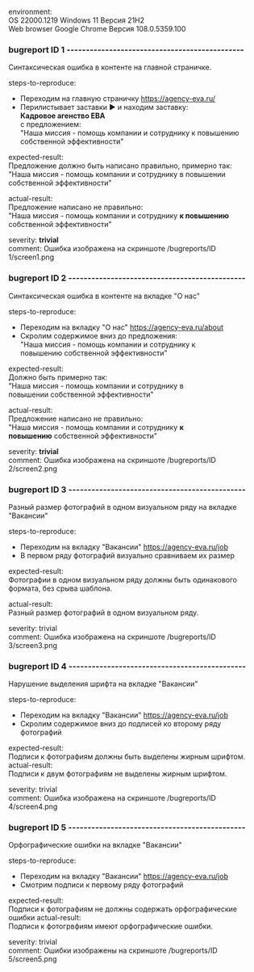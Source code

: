 

environment:   
    OS 22000.1219 Windows 11 Версия 21H2   
    Web browser Google Chrome Версия 108.0.5359.100
    
### bugreport ID 1 ----------------------------------------------
    
Синтаксическая ошибка в контенте на главной страничке.    
    
steps-to-reproduce:
  - Переходим на главную страничку https://agency-eva.ru/
  - Перилистывает заставки ▶️ и находим заставку:</br> __Кадровое агенство ЕВА__ </br>с предложением: </br> "Наша миссия - помощь компании и сотруднику  к повышению </br> собственной эффективности"
 
expected-result:</br>
Предложение должно быть написано правильно, примерно так: </br> "Наша миссия - помощь компании и сотруднику  в повышении </br> собственной эффективности"
    
actual-result:</br>
Предложение написано не правильно: </br> "Наша миссия - помощь компании и сотруднику  __к повышению__ </br> собственной эффективности"

severity: __trivial__  
comment: Ошибка изображена на скриншоте /bugreports/ID 1/screen1.png
  
    
### bugreport ID 2 ----------------------------------------------
    
Синтаксическая ошибка в контенте на вкладке "О нас"  
    
steps-to-reproduce:
  - Переходим на вкладку "О нас" https://agency-eva.ru/about
  - Скролим содержимое вниз до предложения: </br> "Наша миссия - помощь компании и сотруднику  к  </br> повышению собственной эффективности"
 
expected-result:</br>
Должно быть примерно так: </br> "Наша миссия - помощь компании и сотруднику  в  </br> повышении собственной эффективности"
    
actual-result:</br>
Предложение написано не правильно: </br> "Наша миссия - помощь компании и сотруднику  __к__ </br> __повышению__  собственной эффективности"
    
severity: __trivial__  
comment: Ошибка изображена на скриншоте /bugreports/ID 2/screen2.png
  
### bugreport ID 3 ----------------------------------------------

Разный размер фотографий в одном визуальном ряду на вкладке "Вакансии"

steps-to-reproduce:

  - Переходим на вкладку "Вакансии" https://agency-eva.ru/job
  - В первом ряду фотографий визуально сравниваем их размер

expected-result:</br>
Фотографии в одном визуальном ряду должны быть одинакового формата, без срыва шаблона.

actual-result:</br>
Разный размер фотографий в одном визуальном ряду.

severity: trivial</br>
comment: Ошибка изображена на скриншоте /bugreports/ID 3/screen3.png

### bugreport ID 4 ----------------------------------------------

Нарушение выделения шрифта на вкладке "Вакансии"

steps-to-reproduce:

  - Переходим на вкладку "Вакансии" https://agency-eva.ru/job
  - Скролим содержимое вниз до подписей ко второму ряду фотографий

expected-result:</br>
Подписи к фотографиям должны быть выделены жирным шрифтом.
actual-result:</br>
Подписи к двум фотографиям не выделены жирным шрифтом.

severity: trivial</br>
comment: Ошибка изображена на скриншоте /bugreports/ID 4/screen4.png

### bugreport ID 5 ----------------------------------------------

Орфографические ошибки на вкладке "Вакансии"

steps-to-reproduce:

  - Переходим на вкладку "Вакансии" https://agency-eva.ru/job
  - Смотрим подписи к первому ряду фотографий

expected-result:</br>
Подписи к фотографиям не должны содержать орфографические ошибки
actual-result:</br>
Подписи к фотогрвфиям имеют орфографические ошибки.

severity: trivial</br>
comment: Ошибки изображены на скриншоте /bugreports/ID 5/screen5.png


